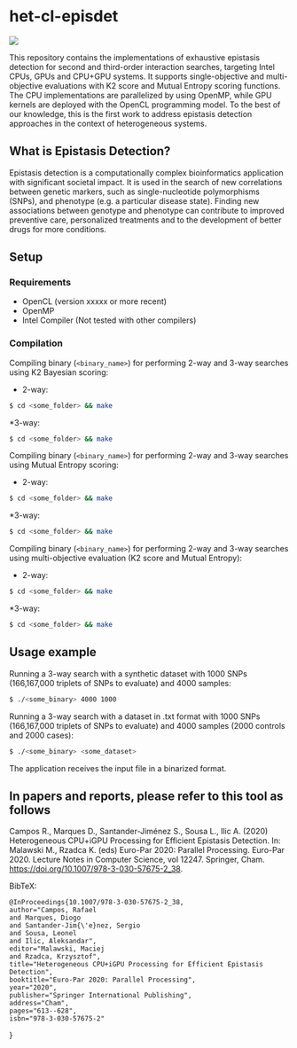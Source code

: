 # het-cl-episdet

<p>
  <a href="https://doi.org/10.1007/978-3-030-57675-2_38" alt="Publication">
    <img src="http://img.shields.io/badge/DOI-10.1007/978-3-030-57675-2_38-blue.svg"/></a>
    
</p>

This repository contains the implementations of exhaustive epistasis detection for second and third-order interaction searches, targeting Intel CPUs, GPUs and CPU+GPU systems. It supports single-objective and multi-objective evaluations with K2 score and Mutual Entropy scoring functions. The CPU implementations are parallelized by using OpenMP, while GPU kernels are deployed with the OpenCL programming model. To the best of our knowledge, this is the first work to address epistasis detection approaches in the context of heterogeneous systems.

## What is Epistasis Detection?

Epistasis detection is a computationally complex bioinformatics application with significant societal impact. It is used in the search of new correlations between genetic markers, such as single-nucleotide polymorphisms (SNPs), and phenotype (e.g. a particular disease state).
Finding new associations between genotype and phenotype can contribute to improved preventive care, personalized treatments and to the development of better drugs for more conditions.

## Setup

### Requirements

* OpenCL (version xxxxx or more recent)
* OpenMP
* Intel Compiler (Not tested with other compilers)

### Compilation

Compiling binary (`<binary_name>`) for performing 2-way and 3-way searches using K2 Bayesian scoring:

* 2-way:
```bash
$ cd <some_folder> && make
```
*3-way:
```bash
$ cd <some_folder> && make
```

Compiling binary (`<binary_name>`) for performing 2-way and 3-way searches using Mutual Entropy scoring:

* 2-way:
```bash
$ cd <some_folder> && make
```
*3-way:
```bash
$ cd <some_folder> && make
```

Compiling binary (`<binary_name>`) for performing 2-way and 3-way searches using multi-objective evaluation (K2 score and Mutual Entropy):

* 2-way:
```bash
$ cd <some_folder> && make
```
*3-way:
```bash
$ cd <some_folder> && make
```

## Usage example

Running a 3-way search with a synthetic dataset with 1000 SNPs (166,167,000 triplets of SNPs to evaluate) and 4000 samples:

```bash
$ ./<some_binary> 4000 1000 
```

Running a 3-way search with a dataset in .txt format with 1000 SNPs (166,167,000 triplets of SNPs to evaluate) and 4000 samples (2000 controls and 2000 cases):

```bash
$ ./<some_binary> <some_dataset>
```
The application receives the input file in a binarized format. 

<!--
This example is expected to take slightly less than 2 minutes to execute and to achieve a performance of above 25 tera sets (triplets) of SNPs processed per second (scaled to sample size), when executed on a system with a GeForce 2070S GPU.
Higher performance can be achieved when processing more challenging datasets with more SNPs.

The construction of contingency tables, a phase of epistasis detection searching that counts of occurrences of the possible genotypes in cases and controls resulting from combining pairs/triplets of SNPs, represents the most computationaly complex portion of the application.
Thus, running the same example with Mutual Information instead of K2 Bayesian scoring is expected to achieve comparable performance.


Important parameters such as the number of SNPs per block (`BLOCK_SIZE`) and the number of CUDA streams used to process different rounds (`NUM_STREAMS`) can be changed by modifying the Makefile.
Depending on the dataset characteristics, specializing these parameters (e.g. using a larger block size when processing datasets with more SNPs) can have a significant influence on the performance achieved.

The Makefile is expecting the CUTLASS library to be inside the project root directory in a folder named `cutlass`.
If you installed the library in a different directory, you must modify the Makefile accordingly.

Notice that the application expects that the input dataset is in a particular binarized format.
You can download an example dataset with 4096 SNPs and 262144 samples from <a href="https://drive.google.com/file/d/1htjD1QCr5_LEPo3udQEJ-5XUX4TK65JM/view?usp=sharing">here</a>.
Due to the way data is processed using matrix operations, the number of bits per {SNP, allele} in the dataset files (\*.bin) representing cases or controls (stored in different files) must be a multiple of 1024 bits. In situations where the number of cases or controls is not a multiple of 1024, the input binary dataset is expected to be padded with zeros (i.e. unset bits). 
-->



## In papers and reports, please refer to this tool as follows

Campos R., Marques D., Santander-Jiménez S., Sousa L., Ilic A. (2020) Heterogeneous CPU+iGPU Processing for Efficient Epistasis Detection. In: Malawski M., Rzadca K. (eds) Euro-Par 2020: Parallel Processing. Euro-Par 2020. Lecture Notes in Computer Science, vol 12247. Springer, Cham. https://doi.org/10.1007/978-3-030-57675-2_38.

BibTeX:

    @InProceedings{10.1007/978-3-030-57675-2_38,
    author="Campos, Rafael
    and Marques, Diogo
    and Santander-Jim{\'e}nez, Sergio
    and Sousa, Leonel
    and Ilic, Aleksandar",
    editor="Malawski, Maciej
    and Rzadca, Krzysztof",
    title="Heterogeneous CPU+iGPU Processing for Efficient Epistasis Detection",
    booktitle="Euro-Par 2020: Parallel Processing",
    year="2020",
    publisher="Springer International Publishing",
    address="Cham",
    pages="613--628",
    isbn="978-3-030-57675-2"
}

<!--For additional readings in high-throughput epistasis detection, you can take a look at our IPDPS 2020 and JSSPP 2020 papers.-->


